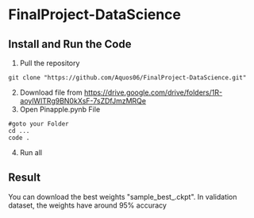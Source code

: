 # FinalProject-DataScience

## Install and Run the Code
1. Pull the repository
```
git clone "https://github.com/Aquos06/FinalProject-DataScience.git"
```
2. Download file from https://drive.google.com/drive/folders/1R-aoylWlTRg9BN0kXsF-7sZDfJmzMRQe
3. Open Pinapple.pynb File
```
#goto your Folder
cd ...
code .
```
4. Run all

## Result
You can download the best weights "sample_best_.ckpt". 
In validation dataset, the weights have around 95% accuracy

